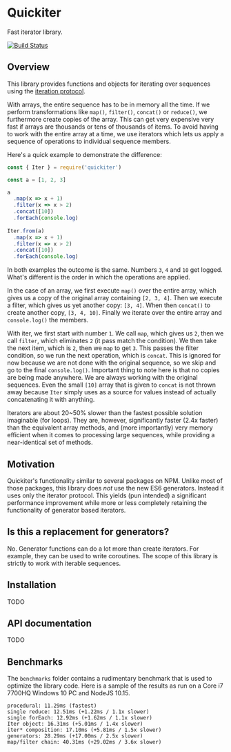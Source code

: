 # Quickiter

Fast iterator library.

[![Build Status](https://travis-ci.org/foxbunny/quickiter.svg?branch=master)](https://travis-ci.org/foxbunny/quickiter)

## Overview

This library provides functions and objects for iterating over sequences 
using the [iteration protocol](https://mzl.la/2HACVDf).

With arrays, the entire sequence has to be in memory all the time. If we 
perform transformations like `map()`, `filter()`, `concat()` or `reduce()`, 
we furthermore create copies of the array. This can get very expensive very 
fast if arrays are thousands or tens of thousands of items. To avoid having 
to work with the entire array at a time, we use iterators which lets us apply
a sequence of operations to individual sequence members.

Here's a quick example to demonstrate the difference:

```javascript
const { Iter } = require('quickiter')

const a = [1, 2, 3]

a
  .map(x => x + 1)
  .filter(x => x > 2)
  .concat([10])
  .forEach(console.log)
  
Iter.from(a)
  .map(x => x + 1)
  .filter(x => x > 2)
  .concat([10])
  .forEach(console.log)
```

In both examples the outcome is the same. Numbers `3`, `4` and `10` get 
logged. What's different is the order in which the operations are applied. 

In the case of an array, we first execute `map()` over the entire array, which 
gives us a copy of the original array containing `[2, 3, 4]`. Then we execute
a filter, which gives us yet another copy: `[3, 4]`. When then `concat()` to 
create another copy, `[3, 4, 10]`. Finally we iterate over the entire array 
and `console.log()` the members.

With iter, we first start with number `1`. We call `map`, which gives us `2`, 
then we call `filter`, which eliminates `2` (it pass match the condition). We
then take the next item, which is `2`, then we `map` to get `3`. This passes 
the filter condition, so we run the next operation, which is `concat`. This 
is ignored for now because we are not done with the original sequence, so we 
skip and go to the final `console.log()`. Important thing to note here is 
that no copies are being made anywhere. We are always working with the 
original sequences. Even the small `[10]` array that is given to `concat` is 
not thrown away because `Iter` simply uses as a source for values instead of 
actually concatenating it with anything.

Iterators are about 20~50% slower than the fastest possible solution 
imaginable (for loops). They are, however, significantly faster (2.4x faster) 
than the equivalent array methods, and (more importantly) very memory 
efficient when it comes to processing large sequences, while providing a 
near-identical set of methods.

## Motivation

Quickiter's functionality similar to several packages on NPM. Unlike most of 
those packages, this library does *not* use the new ES6 generators. Instead 
it uses only the iterator protocol. This yields (pun intended) a significant 
performance improvement while more or less completely retaining the 
functionality of generator based iterators.

## Is this a replacement for generators?

No. Generator functions can do a lot more than create iterators. For example,
they can be used to write coroutines. The scope of this library is strictly 
to work with iterable sequences.

## Installation

TODO

## API documentation

TODO

## Benchmarks

The `benchmarks` folder contains a rudimentary benchmark that is used to 
optimize the library code. Here is a sample of the results as run on a Core 
i7 7700HQ Windows 10 PC and NodeJS 10.15.

```
procedural: 11.29ms (fastest)
single reduce: 12.51ms (+1.22ms / 1.1x slower)
single forEach: 12.92ms (+1.62ms / 1.1x slower)
Iter object: 16.31ms (+5.01ms / 1.4x slower)
iter* composition: 17.10ms (+5.81ms / 1.5x slower)
generators: 28.29ms (+17.00ms / 2.5x slower)
map/filter chain: 40.31ms (+29.02ms / 3.6x slower)
```
